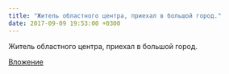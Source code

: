 ```yaml
---
title: "Житель областного центра, приехал в большой город."
date: 2017-09-09 19:53:00 +0300
---
```


Житель областного центра, приехал в большой город.

[Вложение](/assets/vk_photos/2/SmoRLn5sVSY.jpg)
